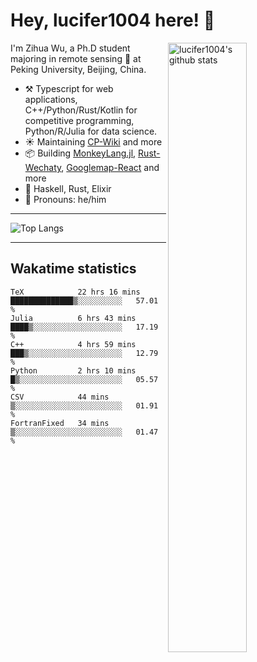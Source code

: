 # Hey, lucifer1004 here! :wave:

<img width="50%" align="right" alt="lucifer1004's github stats" src="https://github-readme-stats.vercel.app/api?username=lucifer1004&show_icons=true">

I'm Zihua Wu, a Ph.D student majoring in remote sensing :satellite: at Peking University, Beijing, China.

- :hammer_and_pick: Typescript for web applications, C++/Python/Rust/Kotlin for competitive programming, Python/R/Julia for data science.
- :sunny: Maintaining [CP-Wiki](https://cp-wiki.vercel.app) and more 
- :package: Building [MonkeyLang.jl](https://github.com/lucifer1004/MonkeyLang.jl), [Rust-Wechaty](https://github.com/wechaty/rust-wechaty), [Googlemap-React](https://github.com/googlemap-react/googlemap-react) and more
- :seedling: Haskell, Rust, Elixir
- :man: Pronouns: he/him

---

![Top Langs](https://github-readme-stats.vercel.app/api/top-langs/?username=lucifer1004&layout=compact)

---

## Wakatime statistics

<!--START_SECTION:waka-->

```text
TeX            22 hrs 16 mins  ██████████████▒░░░░░░░░░░   57.01 %
Julia          6 hrs 43 mins   ████▒░░░░░░░░░░░░░░░░░░░░   17.19 %
C++            4 hrs 59 mins   ███▒░░░░░░░░░░░░░░░░░░░░░   12.79 %
Python         2 hrs 10 mins   █▒░░░░░░░░░░░░░░░░░░░░░░░   05.57 %
CSV            44 mins         ▒░░░░░░░░░░░░░░░░░░░░░░░░   01.91 %
FortranFixed   34 mins         ▒░░░░░░░░░░░░░░░░░░░░░░░░   01.47 %
```

<!--END_SECTION:waka-->
